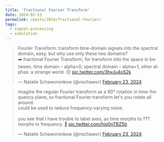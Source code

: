 ```yaml
---
title: 'fractional Fourier Transform'
date: 2024-02-23
permalink: /posts/2024/fractional-fourier/
tags:
  - signal-processing
  - simulation
---
```

<blockquote class="twitter-tweet"><p lang="en" dir="ltr">Fourier Transform: transform time-domain signals into the spectral domain, easy. but why use only these two domains?<br>➡️ fractional Fourier Transform, for transform into the space in between. time domain – alpha=0; spectral domain – alpha=1, other alphas: a strange world. 🙃 <a href="https://t.co/3hvJu4oS2k">pic.twitter.com/3hvJu4oS2k</a></p>&mdash; Natalie Schaworonkow (@nschawor) <a href="https://twitter.com/nschawor/status/1761052906034287080?ref_src=twsrc%5Etfw">February 23, 2024</a></blockquote> <script async src="https://platform.twitter.com/widgets.js" charset="utf-8"></script> 

<blockquote class="twitter-tweet" data-conversation="none"><p lang="en" dir="ltr">imagine the regular Fourier transform as a 90° rotation in time-frequency plane, so fractional Fourier transform let&#39;s you rotate all around.<br>could be used to reduce frequency-varying noise.<br><br>you see that I have trouble to label axes, as time morphs to ??? morphs to frequency. 🤔 <a href="https://t.co/hjq0nTBZSb">pic.twitter.com/hjq0nTBZSb</a></p>&mdash; Natalie Schaworonkow (@nschawor) <a href="https://twitter.com/nschawor/status/1761052909813256357?ref_src=twsrc%5Etfw">February 23, 2024</a></blockquote> <script async src="https://platform.twitter.com/widgets.js" charset="utf-8"></script> 